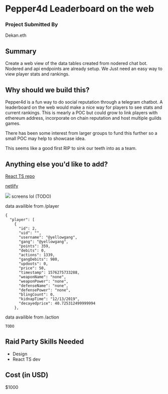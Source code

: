 # Pepper4d Leaderboard on the web

### Project Submitted By

Dekan.eth

## Summary

Create a web view of the data tables created from nodered chat bot. Nodered and api endpoints are already setup. We Just need an easy way to view player stats and rankings. 

## Why should we build this?

Pepper4d is a fun way to do social reputation through a telegram chatbot. A leaderboard on the web would make a nice way for players to see stats and current rankings. This is mearly a POC but could grow to link players with ethereum address, incorporate on chain reputation and host multiple guilds games.

There has been some interest from larger groups to fund this further so a small POC may help to showcase idea.

This seems like a good first RIP to sink our teeth into as a team.

## Anything else you'd like to add?

[React TS repo](https://github.com/odyssy-automaton/pepper4d-web)

[netlify](https://gallant-poitras-fdcf56.netlify.com/)

![](https://i.imgur.com/DeeaOwH.jpg)
screens lol (TODO)

data availible from /player

```
{
  "player": [
    {
      "id": 2,
      "uid": "",
      "username": "@yellowgang",
      "gang": "@yellowgang",
      "points": 359,
      "debits": 0,
      "actions": 1339,
      "gangDebits": 980,
      "updoots": 0,
      "price": 50,
      "timestamp": 1576275733288,
      "weaponName": "none",
      "weaponPower": "none",
      "defenseName": "none",
      "defensePower": "none",
      "blingCount": 0,
      "kidnapTime": "12/13/2019",
      "decayedprice": 40.725312499999994
    },
```

data availible from /action

```
TODO

```

## Raid Party Skills Needed

- Design
- React TS dev

## Cost (in USD)

\$1000
